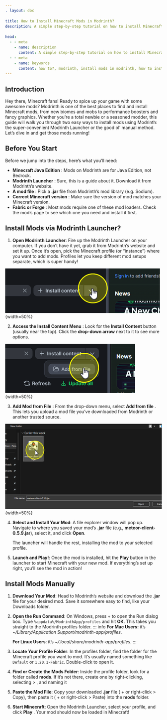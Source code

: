```yaml
---
. layout: doc

title: How to Install Minecraft Mods in Modrinth?
description: A simple step-by-step tutorial on how to install Minecraft mods in Modrinth.

head:
  - - meta
    - name: description
      content: A simple step-by-step tutorial on how to install Minecraft mods in Modrinth.
  - - meta
    - name: keywords
      content: how to?, modrinth, install mods in modrinth, how to install mods, install mods in minecraft, meteor client, meteor client addon, minecraft mods
---
```

## Introduction

Hey there, Minecraft fans! Ready to spice up your game with some awesome mods? Modrinth is one of the best places to find and install Minecraft mods, from new biomes and mobs to performance boosters and fancy graphics. Whether you're a total newbie or a seasoned modder, this guide will walk you through two easy ways to install mods using Modrinth: the super-convenient Modrinth Launcher or the good ol’ manual method. Let’s dive in and get those mods running!

## Before You Start

Before we jump into the steps, here’s what you’ll need:

* **Minecraft Java Edition** : Mods on Modrinth are for Java Edition, not Bedrock.
* **Modrinth Launcher** : Sure, this is a guide about it. Download it from Modrinth’s website.
* **A mod file** : Pick a **.jar** file from Modrinth’s mod library (e.g. Sodium).
* **Correct Minecraft version** : Make sure the version of mod matches your Minecraft version.
* **Fabric or Forge** : Most mods require one of these mod loaders. Check the mod’s page to see which one you need and install it first.

## Install Mods via Modrinth Launcher?

1. **Open Modrinth Launcher**: Fire up the Modrinth Launcher on your computer. If you don’t have it yet, grab it from Modrinth’s website and set it up. Once it’s open, pick the Minecraft profile (or “instance”) where you want to add mods. Profiles let you keep different mod setups separate, which is super handy!

![](assets/20250608_162616_modrinth-1.png){width=50%}

2. **Access the Install Content Menu** : Look for the **Install Content** button (usually near the top). Click the **drop-down arrow** next to it to see more options.

![](assets/20250608_162640_modrinth-2.png){width=50%}

3. **Add Mod from File** : From the drop-down menu, select **Add from file** . This lets you upload a mod file you’ve downloaded from Modrinth or another trusted source.

![](assets/20250608_162837_modrinth-3.png){width=50%}

4. **Select and Install Your Mod**: A file explorer window will pop up. Navigate to where you saved your mod’s **.jar** file (e.g., **meteor-client-0.5.9.jar**), select it, and click **Open**.

   The launcher will handle the rest, installing the mod to your selected profile.
5. **Launch and Play!**: Once the mod is installed, hit the **Play** button in the launcher to start Minecraft with your new mod. If everything’s set up right, you’ll see the mod in action!

## Install Mods Manually

1. **Download Your Mod**: Head to Modrinth’s website and download the **.jar** file for your desired mod. Save it somewhere easy to find, like your Downloads folder.
2. **Open the Run Command**: On Windows, press <Tag icon="pi pi-microsoft" value="Windows"></Tag> + <Tag value="R"></Tag> to open the Run dialog box. Type `%appdata%/ModrinthApp/profiles` and hit **OK**. This takes you straight to the Modrinth profiles folder.
   ::: info
   **For Mac Users:** it’s *~/Library/Application Support/modrinth-app/profiles*.

   **For Linux Users**: it’s *~/.local/share/modrinth-app/profiles*.
   :::
3. **Locate Your Profile Folder**: In the profiles folder, find the folder for the Minecraft profile you want to mod. It’s usually named something like `Default` or `1.20.1-Fabric`. Double-click to open it.
4. **Find or Create the Mods Folder**: Inside the profile folder, look for a folder called **mods**. If it’s not there, create one by right-clicking, selecting <Tag severity="secondary" icon="pi pi-file" value="New"></Tag> > <Tag severity="secondary" icon="pi pi-folder" value="Folder"></Tag> , and naming it <Tag severity="secondary" icon="pi pi-folder" value="mods"></Tag>
5. **Paste the Mod File**: Copy your downloaded **.jar** file (<Tag value="Ctrl"></Tag> + <Tag value="C"></Tag> or right-click > Copy), then paste it (<Tag value="Ctrl"></Tag> + <Tag value="V"></Tag> or right-click > Paste) into the **mods** folder.
6. **Start Minecraft**: Open the Modrinth Launcher, select your profile, and click **Play** . Your mod should now be loaded in Minecraft!
